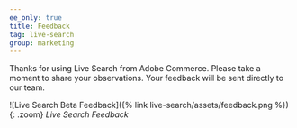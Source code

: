 ```yaml
---
ee_only: true
title: Feedback
tag: live-search
group: marketing
---
```


Thanks for using Live Search from Adobe Commerce. Please take a moment to share your observations. Your feedback will be sent directly to our team.

![Live Search Beta Feedback]({% link live-search/assets/feedback.png %}){: .zoom}
_Live Search Feedback_
